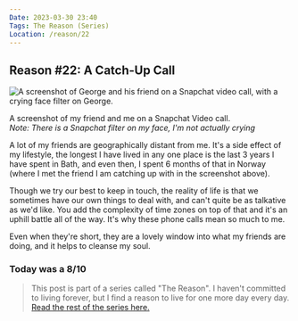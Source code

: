 ```yaml
---
Date: 2023-03-30 23:40
Tags: The Reason (Series)
Location: /reason/22
---
```


## Reason #22: A Catch-Up Call
![A screenshot of George and his friend on a Snapchat video call, with a crying face filter on George.](https://raw.githubusercontent.com/george-probably/chachanidze.com/main/Images/lulu.webp)<div class="caption">A screenshot of my friend and me on a Snapchat Video call. <br/> _Note: There is a Snapchat filter on my face, I'm not actually crying_</div>

A lot of my friends are geographically distant from me. It's a side effect of my lifestyle, the longest I have lived in any one place is the last 3 years I have spent in Bath, and even then, I spent 6 months of that in Norway (where I met the friend I am catching up with in the screenshot above).

Though we try our best to keep in touch, the reality of life is that we sometimes have our own things to deal with, and can't quite be as talkative as we'd like. You add the complexity of time zones on top of that and it's an uphill battle all of the way. It's why these phone calls mean so much to me.

Even when they're short, they are a lovely window into what my friends are doing, and it helps to cleanse my soul.
### Today was a 8/10

>This post is part of a series called "The Reason". I haven't committed to living forever, but I find a reason to live for one more day every day. [Read the rest of the series here.](/reason/)